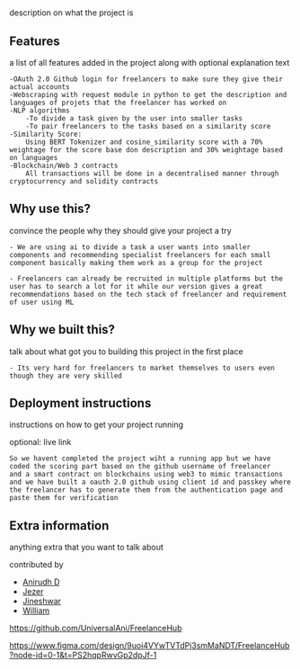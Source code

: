 
# <FreelanceHub>

description on what the project is

## Features

a list of all features added in the project along with optional explanation text

    -OAuth 2.0 Github login for freelancers to make sure they give their actual accounts
    -Webscraping with request module in python to get the description and languages of projets that the freelancer has worked on
    -NLP algorithms
        -To divide a task given by the user into smaller tasks
        -To pair freelancers to the tasks based on a similarity score
    -Similarity Score:
        Using BERT Tokenizer and cosine_similarity score with a 70% weightage for the score base don description and 30% weightage based on languages 
    -Blockchain/Web 3 contracts
        All transactions will be done in a decentralised manner through cryptocurrency and solidity contracts 
   

## Why use this?

convince the people why they should give your project a try

    - We are using ai to divide a task a user wants into smaller components and recommending specialist freelancers for each small component basically making them work as a group for the project
    
    - Freelancers can already be recruited in multiple platforms but the user has to search a lot for it while our version gives a great recommendations based on the tech stack of freelancer and requirement of user using ML  

## Why we built this?

talk about what got you to building this project in the first place

    - Its very hard for freelancers to market themselves to users even though they are very skilled

## Deployment instructions

instructions on how to get your project running 

optional: live link

    So we havent completed the project wiht a running app but we have coded the scoring part based on the github username of freelancer
    and a smart contract on blockchains using web3 to mimic transactions
    and we have built a oauth 2.0 github using client id and passkey where the freelancer has to generate them from the authentication page and paste them for verification

## Extra information 

anything extra that you want to talk about

contributed by
- [Anirudh D](https://github.com/UniversalAni)
- [Jezer](https://github.com/jezerr)
- [Jineshwar](https://github.com/Jineshwar05)
- [William](https://github.com/William3668)


https://github.com/UniversalAni/FreelanceHub

https://www.figma.com/design/9uoi4VYwTVTdPj3smMaNDT/FreelanceHub?node-id=0-1&t=PS2hqpRwvGp2dpJf-1
